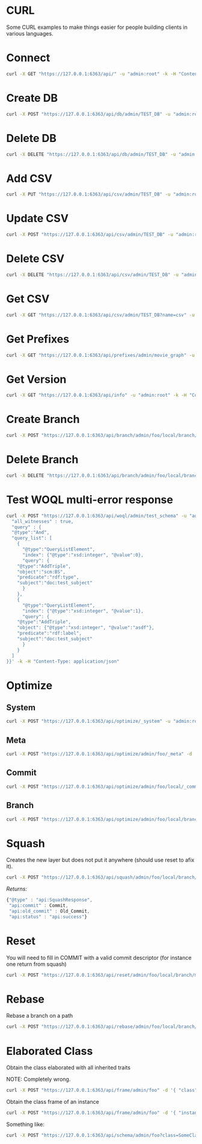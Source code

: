 # CURL

Some CURL examples to make things easier for people building clients in various languages.

# Connect

```bash
curl -X GET "https://127.0.0.1:6363/api/" -u "admin:root" -k -H "Content-Type: application/json"
```

# Create DB

```bash
curl -X POST "https://127.0.0.1:6363/api/db/admin/TEST_DB" -u "admin:root" -d '{ "comment" : "yo", "label" : "TEST_DB" }' -k -H "Content-Type: application/json"
```

# Delete DB

```bash
curl -X DELETE "https://127.0.0.1:6363/api/db/admin/TEST_DB" -u "admin:root" -k
```

# Add CSV

```bash
curl -X PUT "https://127.0.0.1:6363/api/csv/admin/TEST_DB" -u "admin:root" -k -F "csv=@test/0CE.csv" -F 'payload={"commit_info" : {"author" : "Author", "message" : "Message"}}'
```

# Update CSV

```bash
curl -X POST "https://127.0.0.1:6363/api/csv/admin/TEST_DB" -u "admin:root" -k -F "csv=@test/0CE.csv" -F 'payload={"commit_info" : {"author" : "Author", "message" : "Message"}}'
```

# Delete CSV
```bash
curl -X DELETE "https://127.0.0.1:6363/api/csv/admin/TEST_DB" -u "admin:root" -d '{"name" : "csv", "commit_info" : {"author" : "Author", "message" : "Message"}}' -k -H "Content-Type: application/json"
```

# Get CSV

```bash
curl -X GET "https://127.0.0.1:6363/api/csv/admin/TEST_DB?name=csv" -u "admin:root" -k -H "Content-Type: application/json"
```
# Get Prefixes

```bash
curl -X GET "https://127.0.0.1:6363/api/prefixes/admin/movie_graph" -u "admin:root" -k -H "Content-Type: application/json"
```

# Get Version

```bash
curl -X GET "https://127.0.0.1:6363/api/info" -u "admin:root" -k -H "Content-Type: application/json"
```

# Create Branch

```bash
curl -X POST "https://127.0.0.1:6363/api/branch/admin/foo/local/branch/bar" -u "admin:root" -d '{"origin" : "admin/foo/local/branch/main"}' -k -H "Content-Type: application/json"
```

# Delete Branch

```bash
curl -X DELETE "https://127.0.0.1:6363/api/branch/admin/foo/local/branch/bar" -d '{}' -u "admin:root" -k -H "Content-Type: application/json"
```

# Test WOQL multi-error response

```bash
curl -X POST "https://127.0.0.1:6363/api/woql/admin/test_schema" -u "admin:root" -d '{ 
  "all_witnesses" : true,
  "query" : {
  "@type":"And",
  "query_list": [
    {
      "@type":"QueryListElement",
      "index": {"@type":"xsd:integer", "@value":0},
      "query": {
	"@type":"AddTriple",
	"object":"scm:BS",
	"predicate":"rdf:type",
	"subject":"doc:test_subject"
      }
    },
    {
      "@type":"QueryListElement",
      "index": {"@type":"xsd:integer", "@value":1},
      "query": {
	"@type":"AddTriple",
	"object": {"@type":"xsd:integer", "@value":"asdf"},
	"predicate":"rdf:label",
	"subject":"doc:test_subject"
      }
    }
  ]
}}' -k -H "Content-Type: application/json"
```

# Optimize

## System

```bash
curl -X POST "https://127.0.0.1:6363/api/optimize/_system" -u "admin:root" -k
```
## Meta

```bash
curl -X POST "https://127.0.0.1:6363/api/optimize/admin/foo/_meta" -d '{}' -u "admin:root" -k -H "Content-Type: application/json"
```

## Commit

```bash
curl -X POST "https://127.0.0.1:6363/api/optimize/admin/foo/local/_commits" -d '{}' -u "admin:root" -k -H "Content-Type: application/json"
```

## Branch

```bash
curl -X POST "https://127.0.0.1:6363/api/optimize/admin/foo/local/branch/main" -d '{}' -u "admin:root" -k -H "Content-Type: application/json"
```

# Squash

Creates the new layer but does not put it anywhere (should use reset to afix it).

```bash
curl -X POST "https://127.0.0.1:6363/api/squash/admin/foo/local/branch/main" -d '{ "commit_info" : { "author" : "me", "message" : "yo"}}}' -u "admin:root" -k -H "Content-Type: application/json"
```

*Returns:*

```javascript
{"@type" : "api:SquashResponse",
 "api:commit" : Commit,
 "api:old_commit" : Old_Commit,
 "api:status" : "api:success"}
```

# Reset

You will need to fill in COMMIT with a valid commit descriptor (for instance one return from squash)

```bash
curl -X POST "https://127.0.0.1:6363/api/reset/admin/foo/local/branch/main" -d '{ "commit_descriptor" : COMMIT}' -u "admin:root" -k -H "Content-Type: application/json"
```

# Rebase

Rebase a branch on a path

```bash
curl -X POST "https://127.0.0.1:6363/api/rebase/admin/foo/local/branch/main" -d '{ "author" : "gavin@terminusdb.com", "rebase_from" : "admin/foo/local/branch/other" }' -u "admin:root" -k -H "Content-Type: application/json"
```

# Elaborated Class

Obtain the class elaborated with all inherited traits

NOTE: Completely wrong.

```bash
curl -X POST "https://127.0.0.1:6363/api/frame/admin/foo" -d '{ "class" : "scm:SomeClass" }' -u "admin:root" -k -H "Content-Type: application/json"
```

Obtain the class frame of an instance

```bash
curl -X POST "https://127.0.0.1:6363/api/frame/admin/foo" -d '{ "instance" : "doc:InstanceOfSomeClass" }' -u "admin:root" -k -H "Content-Type: application/json"
```

Something like:

```bash
curl -X POST "https://127.0.0.1:6363/api/schema/admin/foo?class=SomeClass" -u "admin:root" -k -H "Content-Type: application/json"
```
